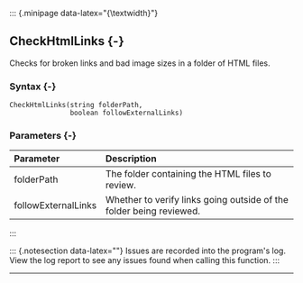 ::: {.minipage data-latex="{\textwidth}"}
## CheckHtmlLinks {-}

Checks for broken links and bad image sizes in a folder of HTML files.

### Syntax {-}

```{sql}
CheckHtmlLinks(string folderPath,
               boolean followExternalLinks)
```

### Parameters {-}

**Parameter** | **Description**
| :-- | :-- |
folderPath | The folder containing the HTML files to review.
followExternalLinks | Whether to verify links going outside of the folder being reviewed.
:::

::: {.notesection data-latex=""}
Issues are recorded into the program's log.
View the log report to see any issues found when calling this function.
:::

***


